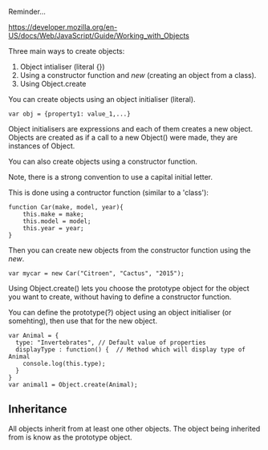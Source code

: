 Reminder...

https://developer.mozilla.org/en-US/docs/Web/JavaScript/Guide/Working_with_Objects

Three main ways to create objects:

1. Object intialiser (literal {})
2. Using a constructor function and _new_ (creating an object from a class).
3. Using Object.create

You can create objects using an object initialiser (literal).

    var obj = {property1: value_1,...}

Object initialisers are expressions and each of them creates a new object. Objects are created as if a call to a new Object() were made, they are instances of Object.

You can also create objects using a constructor function.

Note, there is a strong convention to use a capital initial letter.

This is done using a contructor function (similar to a 'class'):

    function Car(make, model, year){
        this.make = make;
        this.model = model;
        this.year = year;
    }

Then you can create new objects from the constructor function using the _new_.

    var mycar = new Car("Citroen", "Cactus", "2015");

Using Object.create() lets you choose the prototype object for the object you want to create, without having to define a constructor function.

You can define the prototype(?) object using an object initialiser (or somehting), then use that for the new object.

    var Animal = {
      type: "Invertebrates", // Default value of properties
      displayType : function() {  // Method which will display type of Animal
        console.log(this.type);
      }
    }
    var animal1 = Object.create(Animal);

## Inheritance

All objects inherit from at least one other objects. The object being inherited from is know as the prototype object.



